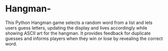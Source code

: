 # Hangman-
This Python Hangman game selects a random word from a list and lets users guess letters, updating the display and lives accordingly while showing ASCII art for the hangman. It provides feedback for duplicate guesses and informs players when they win or lose by revealing the correct word.
